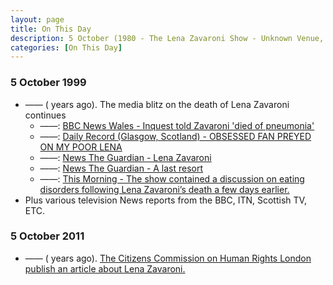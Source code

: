 ```yaml
---
layout: page
title: On This Day
description: 5 October (1980 - The Lena Zavaroni Show - Unknown Venue, Manchester. 1999 - The media blitz on the death of Lena Zavaroni continues.)
categories: [On This Day]
---
```


### 5 October 1999
* —— (<span id="age1"></span> years ago). The media blitz on the death of Lena Zavaroni continues
   * ——: [BBC News Wales - Inquest told Zavaroni 'died of pneumonia'](http://news.bbc.co.uk/1/hi/wales/466086.stm)
   * ——: [Daily Record (Glasgow, Scotland) - OBSESSED FAN PREYED ON MY POOR LENA](/daily%20record/1999/10/05/Daily-Record.html)
   * ——: [News The Guardian - Lena Zavaroni](https://www.theguardian.com/news/1999/oct/05/guardianobituaries.pennyvalentine)
   * ——: [News The Guardian - A last resort](https://www.theguardian.com/lifeandstyle/1999/oct/05/healthandwellbeing.health3)
   * ——: [This Morning - The show contained a discussion on eating disorders following Lena Zavaroni’s death a few days earlier.](/granada%20television/1999/10/05/this-morning.html)
* Plus various television News reports from the BBC, ITN, Scottish TV, ETC.

### 5 October 2011
* —— (<span id="age2"></span> years ago). [The Citizens Commission on Human Rights London publish an article about Lena Zavaroni.](/deleted%20online%20articles/2011/10/05/cchr-lena-zavaroni.html)

<!-- Script for calculating number of years ago -->
<script>
var dob = '19991005';
var year = Number(dob.substr(0, 4));
var month = Number(dob.substr(4, 2)) - 1;
var day = Number(dob.substr(6, 2));
var today = new Date();
var age1 = today.getFullYear() - year;
if (today.getMonth() < month || (today.getMonth() == month && today.getDate() < day)) {
age1--;
}
document.getElementById("age1").innerHTML=age1;

var dob = '20111005';
var year = Number(dob.substr(0, 4));
var month = Number(dob.substr(4, 2)) - 1;
var day = Number(dob.substr(6, 2));
var today = new Date();
var age2 = today.getFullYear() - year;
if (today.getMonth() < month || (today.getMonth() == month && today.getDate() < day)) {
age2--;
}
document.getElementById("age2").innerHTML=age2;
</script>

